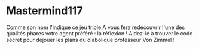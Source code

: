 # Mastermind117

Comme son nom l'indique ce jeu triple A vous fera redécouvrir l'une des qualités phares votre agent préféré : la réflexion !
Aidez-le à trouver le code secret pour déjouer les plans du diabolique professeur Von Zimmel !
